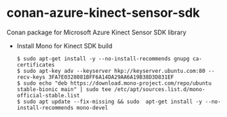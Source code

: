 # conan-azure-kinect-sensor-sdk

Conan package for Microsoft Azure Kinect Sensor SDK library

- Install Mono for Kinect SDK build
  ```
  $ sudo apt-get install -y --no-install-recommends gnupg ca-certificates
  $ sudo apt-key adv --keyserver hkp://keyserver.ubuntu.com:80 --recv-keys 3FA7E0328081BFF6A14DA29AA6A19B38D3D831EF
  $ sudo echo "deb https://download.mono-project.com/repo/ubuntu stable-bionic main" | sudo tee /etc/apt/sources.list.d/mono-official-stable.list
  $ sudo apt update --fix-missing && sudo  apt-get install -y --no-install-recommends mono-devel
  ```
